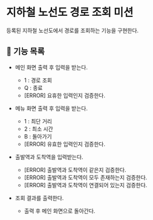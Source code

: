 # 지하철 노선도 경로 조회 미션

등록된 지하철 노선도에서 경로를 조회하는 기능을 구현한다.

## 🚀 기능 목록

- 메인 화면 출력 후 입력을 받는다.
    - 1 : 경로 조회
    - Q : 종료
    - [ERROR] 요휴한 입력인지 검증한다.

- 메뉴 화면 출력 후 입력을 받는다.
    - 1 : 최단 거리
    - 2 : 최소 시간
    - B : 돌아가기
    - [ERROR] 유효한 입력인지 검증한다.

- 출발역과 도착역을 입력받는다.
    - [ERROR] 출발역과 도착역이 같은지 검증한다.
    - [ERROR] 출발역과 도착역이 모두 존재하는지 검증한다.
    - [ERROR] 출발역과 도착역이 연결되어 있는지 검증한다.

- 조회 결과를 출력한다.
    - 출력 후 메인 화면으로 돌아간다.
